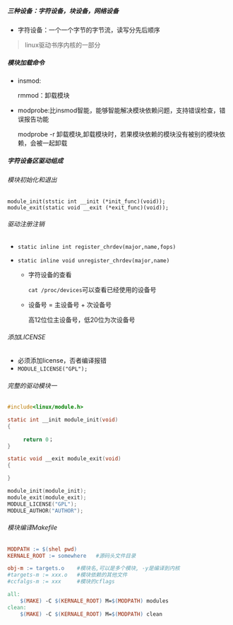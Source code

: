 ##### 三种设备：字符设备，块设备，网络设备

- 字符设备：一个一个字节的字节流，读写分先后顺序

> linux驱动书序内核的一部分

##### 模块加载命令

- insmod:

  rmmod：卸载模块

- modprobe:比insmod智能，能够智能解决模块依赖问题，支持错误检查，错误报告功能

  modprobe -r 卸载模块,卸载模块时，若果模块依赖的模块没有被别的模块依赖，会被一起卸载

##### 字符设备区驱动组成

###### 模块初始化和退出

```
module_init(ststic int __init (*init_func)(void));
module_exit(static void __exit (*exit_func)(void));
```



###### 驱动注册注销

- `static inline int register_chrdev(major,name,fops)`

- `static inline void unregister_chrdev(major,name)`
  - 字符设备的查看

    `cat /proc/devices`可以查看已经使用的设备号

  - 设备号 = 主设备号 + 次设备号

    高12位位主设备号，低20位为次设备号

###### 添加LICENSE

- 必须添加license，否者编译报错
- `MODULE_LICENSE("GPL");`



###### 完整的驱动模块一

```c
#include<linux/module.h>

static int __init module_init(void)
{
    
     return 0；
}

static void __exit module_exit(void)
{

}

module_init(module_init);
module_exit(module_exit);
MODULE_LICENSE("GPL");
MODULE_AUTHOR("AUTHOR");
```

###### 模块编译Makefile

```makefile
MODPATH := $(shel pwd)
KERNALE_ROOT := somewhere   #源码头文件目录

obj-m := targets.o    #模块名,可以是多个模块, -y是编译到内核
#targets-m := xxx.o   #模块依赖的其他文件
#ccfalgs-m := xxx     #模块的cflags

all:
	$(MAKE) -C $(KERNALE_ROOT) M=$(MODPATH) modules
clean:
	$(MAKE) -C $(KERNALE_ROOT) M=$(MODPATH) clean

```





